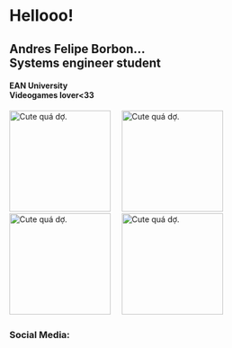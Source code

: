 <h1> Hellooo! </h1>
<h2> 
    Andres Felipe Borbon...
    <br>
    Systems engineer student 
</h2>
<h4> EAN University <br> Videogames lover<33 </h4>
<div>
<img src="https://i.pinimg.com/564x/0f/04/ac/0f04ac135a8d6db96514bd97261c1c97.jpg" 
     alt="Cute quá dợ.";
     width="180"
     height="180"
     title="Cute quá dợ.">
    &nbsp;
    &nbsp;
<img src="https://i.pinimg.com/564x/11/ec/77/11ec77d4a151888e5389209e61a56d45.jpg"
     alt="Cute quá dợ.";
     width="180"
     height="180"
     title="Cute quá dợ.">
    &nbsp;
    &nbsp;
<img src="https://i.pinimg.com/564x/02/34/03/0234032947fc30f698b37187f18f1be9.jpg"
     alt="Cute quá dợ.";
     width="180"
     height="180"
     title="Cute quá dợ.">
    &nbsp;
    &nbsp;
<img src="https://i.pinimg.com/564x/d4/9f/5d/d49f5d5566afb032a4730e7cf5ecb238.jpg"
     alt="Cute quá dợ.";
     width="180"
     height="180"
     title="Cute quá dợ.">
</div>
<h3> Social Media: </h3>
